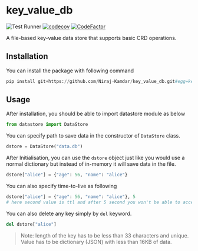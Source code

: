 # key_value_db

![Test Runner](https://github.com/Niraj-Kamdar/key_value_db/workflows/Test%20Runner/badge.svg)
[![codecov](https://codecov.io/gh/Niraj-Kamdar/key_value_db/branch/main/graph/badge.svg?token=50Qy9RGn6z)](https://codecov.io/gh/Niraj-Kamdar/key_value_db)
[![CodeFactor](https://www.codefactor.io/repository/github/niraj-kamdar/key_value_db/badge)](https://www.codefactor.io/repository/github/niraj-kamdar/key_value_db)

A file-based key-value data store that supports basic CRD operations.

## Installation

You can install the package with following command

```python
pip install git+https://github.com/Niraj-Kamdar/key_value_db.git#egg=key_value_db
```

## Usage

After installation, you should be able to import datastore module as below

```python
from datastore import DataStore
```

You can specify path to save data in the constructor of `DataStore` class.

```python
dstore = DataStore("data.db")
```

After Initialisation, you can use the `dstore` object just like you would use a
normal dictionary but instead of in-memory it will save data in the file.

```python
dstore["alice"] = {"age": 56, "name": "alice"}
```

You can also specify time-to-live as following

```python
dstore["alice"] = {"age": 56, "name": "alice"}, 5
# here second value is ttl and after 5 second you won't be able to access record of alice
```

You can also delete any key simply by `del` keyword.

```python
del dstore["alice"]
```

> Note: length of the key has to be less than 33 characters and unique. Value
> has to be dictionary (JSON) with less than 16KB of data.
